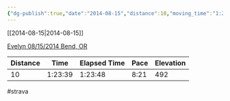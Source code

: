 ```yaml
---
{"dg-publish":true,"date":"2014-08-15","distance":10,"moving_time":"1:23:39","elapsed_time":"1:23:48","pace":"8:21","total_elevation_gain":492,"url":"https://www.strava.com/activities/181675171","permalink":"/01-personal/strava/2014-08-15-evelyn-08-15-2014-bend-or/","dgPassFrontmatter":true}
---
```



[[2014-08-15\|2014-08-15]]

[Evelyn 08/15/2014 Bend, OR](https://www.strava.com/activities/181675171)

| Distance | Time    | Elapsed Time | Pace | Elevation |
| -------- | ------- | ------------ | ---- | --------- |
| 10       | 1:23:39 | 1:23:48      | 8:21 | 492       |




#strava
